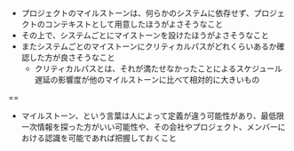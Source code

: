 - プロジェクトのマイルストーンは、何らかのシステムに依存せず、プロジェクトのコンテキストとして用意したほうがよさそうなこと
- その上で、システムごとにマイストーンを設けたほうがよさそうなこと
- またシステムごとのマイストーンにクリティカルパスがどれくらいあるか確認した方が良さそうなこと
  - クリティカルパスとは、それが満たせなかったことによるスケジュール遅延の影響度が他のマイルストーンに比べて相対的に大きいもの
  
==

- マイルストーン、という言葉は人によって定義が違う可能性があり、最低限一次情報を探った方がいい可能性や、その会社やプロジェクト、メンバーにおける認識を可能であれば把握しておくこと
